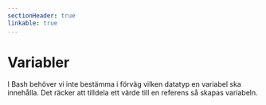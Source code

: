 ```yaml
---
sectionHeader: true
linkable: true
...
```

Variabler
=======================

I Bash behöver vi inte bestämma i förväg vilken datatyp en variabel ska innehålla. Det räcker att tilldela ett värde till en referens så skapas variabeln.
